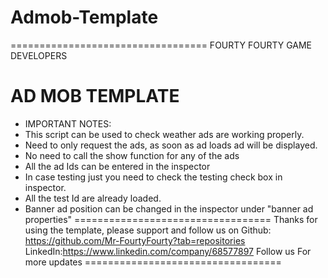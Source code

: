 # Admob-Template
 ==================================
FOURTY FOURTY GAME DEVELOPERS 
 
 AD MOB TEMPLATE
 ==================================
 * IMPORTANT NOTES:
 * This script can be used to check weather ads are working properly.
 * Need to only request the ads, as soon as ad loads ad will be displayed.
 * No need to call the show function for any of the ads
 * All the ad Ids can be entered in the inspector 
 * In case testing just you need to check the testing check box in inspector.
 * All the test Id are already loaded.
 * Banner ad position can be changed in the inspector under "banner ad properties"
 ==================================
Thanks for using the template, please support and follow us on 
Github: https://github.com/Mr-FourtyFourty?tab=repositories
LinkedIn:https://www.linkedin.com/company/68577897
Follow us For more updates
 ==================================
